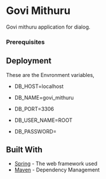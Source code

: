 # Govi Mithuru

Govi mithuru application for dialog.

### Prerequisites



## Deployment

These are the Envronment variables,
* DB_HOST=localhost
* DB_NAME=govi_mithuru
* DB_PORT=3306
 

* DB_USER_NAME=ROOT
* DB_PASSWORD=

## Built With

* [Spring](https://spring.io/) - The web framework used
* [Maven](https://maven.apache.org/) - Dependency Management





